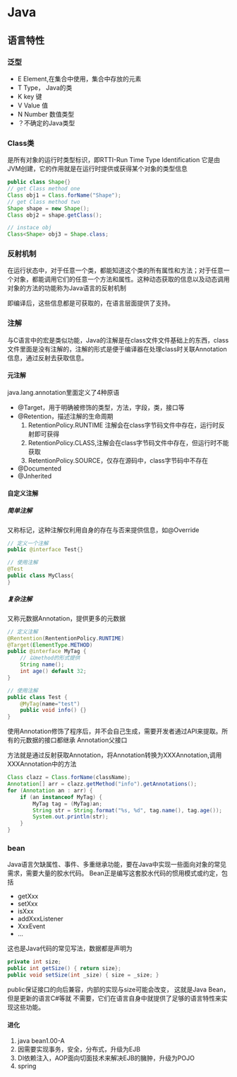 
# Java

## 语言特性

### 泛型

- E  Element,在集合中使用，集合中存放的元素
- T Type， Java的类
- K key 键
- V Value 值
- N Number 数值类型
- ？不确定的Java类型

### Class类

是所有对象的运行时类型标识，即RTTI-Run Time Type Identification
它是由JVM创建，它的作用就是在运行时提供或获得某个对象的类型信息

```java 
public class Shape{}
// get Class method one 
Class obj1 = Class.forName("Shape");
// get Class method two 
Shape shape = new Shape();
Class obj2 = shape.getClass();

// instace obj 
Class<Shape> obj3 = Shape.class;

```

### 反射机制

在运行状态中，对于任意一个类，都能知道这个类的所有属性和方法；对于任意一个对象，都能调用它们的任意一个方法和属性。这种动态获取的信息以及动态调用对象的方法的功能称为Java语言的反射机制

即编译后，这些信息都是可获取的，在语言层面提供了支持。

### 注解

与C语言中的宏是类似功能，Java的注解是在class文件文件基础上的东西，class文件里面是没有注解的，注解的形式是便于编译器在处理class时关联Annotation信息，通过反射去获取信息。

#### 元注解

java.lang.annotation里面定义了4种原语

- @Target，用于明确被修饰的类型，方法，字段，类，接口等
- @Retention，描述注解的生命周期
  1. RetentionPolicy.RUNTIME 注解会在class字节码文件中存在，运行时反射即可获得
  2. RetentionPolicy.CLASS,注解会在class字节码文件中存在，但运行时不能获取
  3. RetentionPolicy.SOURCE，仅存在源码中，class字节码中不存在
- @Documented
- @Jnherited

#### 自定义注解

##### 简单注解

又称标记，这种注解仅利用自身的存在与否来提供信息，如@Override

```java 
// 定义一个注解
public @interface Test{}

// 使用注解
@Test
public class MyClass{
}
```

##### 复杂注解

又称元数据Annotation，提供更多的元数据

```java 
// 定义注解
@Rentention(RententionPolicy.RUNTIME)
@Target(ElementType.METHOD)
public @interface MyTag {
	// 以method的形式提供
	String name();
	int age() default 32;
}

// 使用注解
public class Test {
	@MyTag(name="test")
	public void info() {}
}
```

使用Annotation修饰了程序后，并不会自己生成，需要开发者通过API来提取。所有的元数据的接口都继承
Annotation父接口

方法就是通过反射获取Annotation，将Annotation转换为XXXAnnotation,调用XXXAnnotation中的方法

```java 
Class clazz = Class.forName(className);
Annotation[] arr = clazz.getMethod("info").getAnnotations();
for (Annotation an : arr) {
	if (an instanceof MyTag) {
		MyTag tag = (MyTag)an;
		String str = String.format("%s, %d", tag.name(), tag.age());
		System.out.println(str);
	}
}
```

### bean

Java语言欠缺属性、事件、多重继承功能，要在Java中实现一些面向对象的常见需求，需要大量的胶水代码。
Bean正是编写这套胶水代码的惯用模式或约定，包括

- getXxx
- setXxx
- isXxx
- addXxxListener
- XxxEvent
- ... 

这也是Java代码的常见写法，数据都是声明为

```java 
private int size;
public int getSize() { return size};
public void setSize(int _size) { size = _size; }
``` 

public保证接口的向后兼容，内部的实现与size可能会改变， 这就是Java Bean，但是更新的语言C#等就
不需要，它们在语言自身中就提供了足够的语言特性来实现这些功能。

#### 进化

1. java bean1.00-A
2. 因需要实现事务，安全，分布式，升级为EJB
3. DI依赖注入，AOP面向切面技术来解决EJB的臃肿，升级为POJO
4. spring


